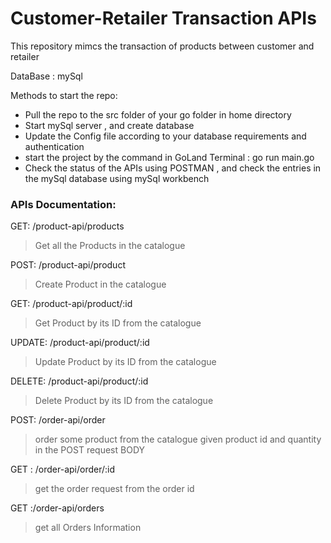 # Customer-Retailer Transaction APIs

This repository mimcs the transaction of products between customer and retailer

DataBase : mySql

Methods to start the repo:
* Pull the repo to the src folder of your go folder in home directory
* Start mySql server , and create database
* Update the Config file according to your database requirements and authentication
* start the project by the command in GoLand Terminal : go run main.go
* Check the status of the APIs using POSTMAN , and check the entries in the mySql database using mySql workbench

### APIs Documentation:

GET:  /product-api/products
> Get all the Products in the catalogue 

POST:  /product-api/product
> Create Product in the catalogue 

GET:  /product-api/product/:id
> Get Product by its ID from the catalogue 

UPDATE:  /product-api/product/:id
> Update Product by its ID from the catalogue

DELETE:  /product-api/product/:id
> Delete Product by its ID from the catalogue

POST:  /order-api/order
> order some product from the catalogue given product id and quantity in the POST request BODY

GET : /order-api/order/:id
> get the order request from the order id

GET :/order-api/orders
> get all Orders Information
